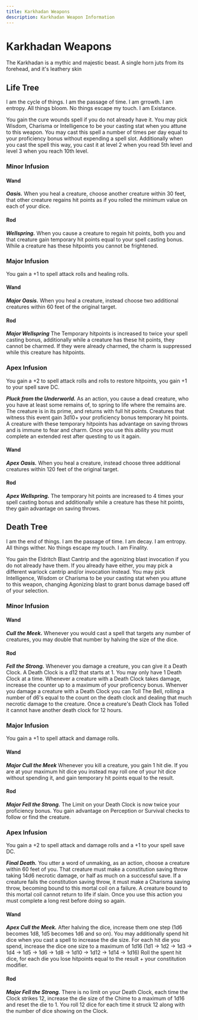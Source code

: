```yaml
---
title: Karkhadan Weapons
description: Karkhadan Weapon Information
---
```

# Karkhadan Weapons
The Karkhadan is a mythic and majestic beast. A single horn juts from its forehead, and it's leathery skin

## Life Tree
I am the cycle of things. I am the passage of time. I am grrowth. I am entropy. All things bloom. No things escape my touch. I am Existance.

You gain the cure wounds spell if you do not already have it. You may pick Wisdom, Charisma or Intelligence to be your casting stat when you attune to this weapon. You may cast this spell a number of times per day equal to your proficiency bonus without expending a spell slot. Additionally when you cast the spell this way, you cast it at level 2 when you read 5th level and level 3 when you reach 10th level.

### Minor Infusion
#### Wand
***Oasis.*** When you heal a creature, choose another creature within 30 feet, that other creature regains hit points as if you rolled the minimum value on each of your dice.

#### Rod
***Wellspring.*** When you cause a creature to regain hit points, both you and that creature gain temporary hit points equal to your spell casting bonus. While a creature has these hitpoints you cannot be frightened.

### Major Infusion
You gain a +1 to spell attack rolls and healing rolls. 

#### Wand
***Major Oasis.*** When you heal a creature, instead choose two additional creatures within 60 feet of the original target. 

#### Rod
***Major Wellspring*** The Temporary hitpoints is increased to twice your spell casting bonus, additionally while a creature has these hit points, they cannot be charmed. If they were already charmed, the charm is suppressed while this creature has hitpoints.

### Apex Infusion
You gain a +2 to spell attack rolls and rolls to restore hitpoints, you gain +1 to your spell save DC.

***Pluck from the Underworld.*** As an action, you cause a dead creature, who you have at least some remains of, to spring to life where the remains are. The creature is in its prime, and returns with full hit points. Creatures that witness this event gain 3d10+ your proficiency bonus temporary hit points. A creature with these temporary hitpoints has advantage on saving throws and is immune to fear and charm. Once you use this ability you must complete an extended rest after questing to us it again. 

#### Wand
***Apex Oasis.*** When you heal a creature, instead choose three additional creatures within 120 feet of the original target. 

#### Rod
***Apex Wellspring.*** The temporary hit points are increased to 4 times your spell casting bonus and additionally while a creature has these hit points, they gain advantage on saving throws. 


## Death Tree
I am the end of things. I am the passage of time. I am decay. I am entropy. All things wither. No things escape my touch. I am Finality.

You gain the Eldritch Blast Cantrip and the agonizing blast invocation if you do not already have them. If you already have either, you may pick a different warlock cantrip and/or invocation instead. You may pick Intelligence, Wisdom or Charisma to be your casting stat when you attune to this weapon, changing Agonizing blast to grant bonus damage based off of your selection.

### Minor Infusion
#### Wand
***Cull the Meek.*** Whenever you would cast a spell that targets any number of creatures, you may double that number by halving the size of the dice. 

#### Rod
***Fell the Strong.*** Whenever you damage a creature, you can give it a Death Clock. A Death Clock is a d12 that starts at 1. You may only have 1 Death Clock at a time. Whenever a creature with a Death Clock takes damage, increase the counter up to a maximum of your proficency bonus. Whenver you damage a creature with a Death Clock you can Toll The Bell, rolling a number of d6's equal to the count on the death clock and dealing that much necrotic damage to the creature. Once a creature's Death Clock has Tolled it cannot have another death clock for 12 hours.

### Major Infusion
You gain a +1 to spell attack and damage rolls.

#### Wand
***Major Cull the Meek*** Whenever you kill a creature, you gain 1 hit die. If you are at your maximum hit dice you instead may roll one of your hit dice without spending it, and gain temporary hit points equal to the result.

#### Rod
***Major Fell the Strong.*** The Limit on your Death Clock is now twice your proficiency bonus. You gain advantage on Perception or Survival checks to follow or find the creature.

### Apex Infusion
You gain a +2 to spell attack and damage rolls and a +1 to your spell save DC.

***Final Death.*** You utter a word of unmaking, as an action, choose a creature within 60 feet of you. That creature must make a constitution saving throw taking 14d6 necrotic damage, or half as much on a successful save. If a creature fails the constitution saving throw, it must make a Charisma saving throw, becoming bound to this mortal coil on a failure. A creature bound to this mortal coil cannot return to life if slain. Once you use this action you must complete a long rest before doing so again.

#### Wand
***Apex Cull the Meek.***
After halving the dice, increase them one step (1d6 becomes 1d8, 1d5 becomes 1d6 and so on). You may additionally spend hit dice when you cast a spell to increase the die size. For each hit die you spend, increase the dice one size to a maximum of 1d16 (1d1 -> 1d2 -> 1d3 -> 1d4 -> 1d5 -> 1d6 -> 1d8 -> 1d10 -> 1d12 -> 1d14 -> 1d16) Roll the spent hit dice, for each die you lose hitpoints equal to the result + your constitution modifier.

#### Rod
***Major Fell the Strong.*** There is no limit on your Death Clock, each time the Clock strikes 12, increase the die size of the Chime to a maximum of 1d16 and reset the die to 1. You roll 12 dice for each time it struck 12 along with the number of dice showing on the Clock.
